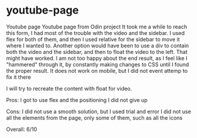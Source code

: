 # youtube-page
Youtube page
Youtube page from Odin project
It took me a while to reach this form, I had most of the trouble with the video and the sidebar. I used flex for both of them, and then I used relative for the sidebar to move it where I wanted to. Another option would have been to use a div to contain both the video and the sidebar, and then to float the video to the left. That might have worked. I am not too happy about the end result, as I feel like I "hammered" through it, by constantly making changes to CSS until I found the proper result. It does not work on mobile, but I did not event attemp to fix it there

I will try to recreate the content with float for video. 

Pros: 
I got to use flex and the positioning
I did not give up

Cons: 
I did not use a smooth solution, but I used trial and error
I did not use all the elements from the page, only some of them, such as all the icons

Overall: 6/10
